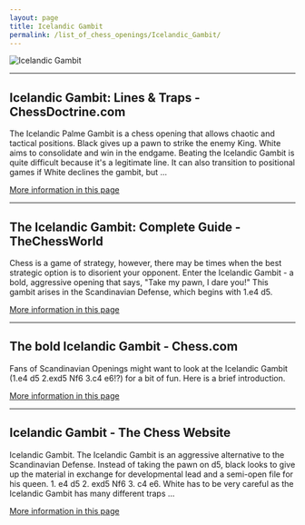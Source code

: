 ```yaml
---
layout: page
title: Icelandic Gambit
permalink: /list_of_chess_openings/Icelandic_Gambit/
---
```


![Icelandic Gambit](https://www.thechesswebsite.com/wp-content/uploads/2013/02/icelandic-gambit.jpg)

---

## Icelandic Gambit: Lines & Traps - ChessDoctrine.com

The Icelandic Palme Gambit is a chess opening that allows chaotic and tactical positions. Black gives up a pawn to strike the enemy King. White aims to consolidate and win in the endgame. Beating the Icelandic Gambit is quite difficult because it's a legitimate line. It can also transition to positional games if White declines the gambit, but ...

[More information in this page](https://chessdoctrine.com/chess-openings/kings-pawn/icelandic-gambit/)

---

## The Icelandic Gambit: Complete Guide - TheChessWorld

Chess is a game of strategy, however, there may be times when the best strategic option is to disorient your opponent. Enter the Icelandic Gambit - a bold, aggressive opening that says, "Take my pawn, I dare you!" This gambit arises in the Scandinavian Defense, which begins with 1.e4 d5.

[More information in this page](https://thechessworld.com/articles/openings/the-icelandic-gambit-complete-guide/)

---

## The bold Icelandic Gambit - Chess.com

Fans of Scandinavian Openings might want to look at the Icelandic Gambit (1.e4 d5 2.exd5 Nf6 3.c4 e6!?) for a bit of fun. Here is a brief introduction.

[More information in this page](https://www.chess.com/article/view/the-bold-icelandic-gambit)

---

## Icelandic Gambit - The Chess Website

Icelandic Gambit. The Icelandic Gambit is an aggressive alternative to the Scandinavian Defense. Instead of taking the pawn on d5, black looks to give up the material in exchange for developmental lead and a semi-open file for his queen. 1. e4 d5 2. exd5 Nf6 3. c4 e6. White has to be very careful as the Icelandic Gambit has many different traps ...

[More information in this page](https://www.thechesswebsite.com/icelandic-gambit/)

